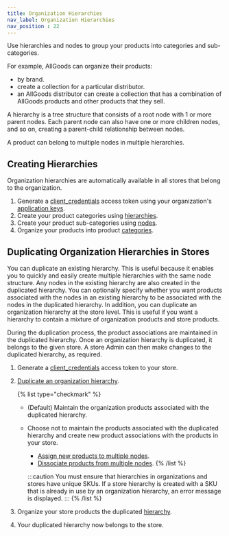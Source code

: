 ```yaml
---
title: Organization Hierarchies
nav_label: Organization Hierarchies 
nav_position : 22
---
```


Use hierarchies and nodes to group your products into categories and sub-categories. 

For example, AllGoods can organize their products:

- by brand.
- create a collection for a particular distributor.
- an AllGoods distributor can create a collection that has a combination of AllGoods products and other products that they sell.

A hierarchy is a tree structure that consists of a root node with 1 or more parent nodes. Each parent node can also have one or more children nodes, and so on, creating a parent-child relationship between nodes.

A product can belong to multiple nodes in multiple hierarchies.

## Creating Hierarchies

Organization hierarchies are automatically available in all stores that belong to the organization.

1. Generate a [client_credentials](/guides/Getting-Started/authentication/Tokens/client-credential-token) access token using your organization's [application keys](/guides/Getting-Started/authentication/application-keys/application-keys-overview).
1. Create your product categories using [hierarchies](/docs/pxm/hierarchies/hierarchies-api/create-a-hierarchy).
1. Create your product sub-categories using [nodes](/docs/pxm/hierarchies/nodes-api/create-a-hierarchy-node).
1. Organize your products into product [categories](/docs/pxm/hierarchies/node-relationships-api/create-node-product-relationships).

## Duplicating Organization Hierarchies in Stores

You can duplicate an existing hierarchy. This is useful because it enables you to quickly and easily create multiple hierarchies with the same node structure. Any nodes in the existing hierarchy are also created in the duplicated hierarchy. You can optionally specify whether you want products associated with the nodes in an existing hierarchy to be associated with the nodes in the duplicated hierarchy. In addition, you can duplicate an organization hierarchy at the store level. This is useful if you want a hierarchy to contain a mixture of organization products and store products.

During the duplication process, the product associations are maintained in the duplicated hierarchy. Once an organization hierarchy is duplicated, it belongs to the given store. A store Admin can then make changes to the duplicated hierarchy, as required. 

1. Generate a [client_credentials](/guides/Getting-Started/authentication/Tokens/client-credential-token) access token to your store. 
2. [Duplicate an organization hierarchy](/docs/pxm/hierarchies/hierarchies-api/duplicate-a-hierarchy).

   {% list type="checkmark" %}
    * (Default) Maintain the organization products associated with the duplicated hierarchy.
    * Choose not to maintain the products associated with the duplicated hierarchy and create new product associations with the products in your store.
        * [Assign new products to multiple nodes](/docs/pxm/products/ep-pxm-products-api/assign-nodes).
        * [Dissociate products from multiple nodes](/docs/pxm/products/ep-pxm-products-api/dissociate-multiple-products).
          {% /list %}
      
        :::caution
        You must ensure that hierarchies in organizations and stores have unique SKUs. If a store hierarchy is created with a SKU that is already in use by an organization hierarchy, an error message is displayed. 
        :::
    {% /list %} 

3. Organize your store products the duplicated [hierarchy](/docs/pxm/hierarchies/node-relationships-api/create-node-product-relationships).
4. Your duplicated hierarchy now belongs to the store.
